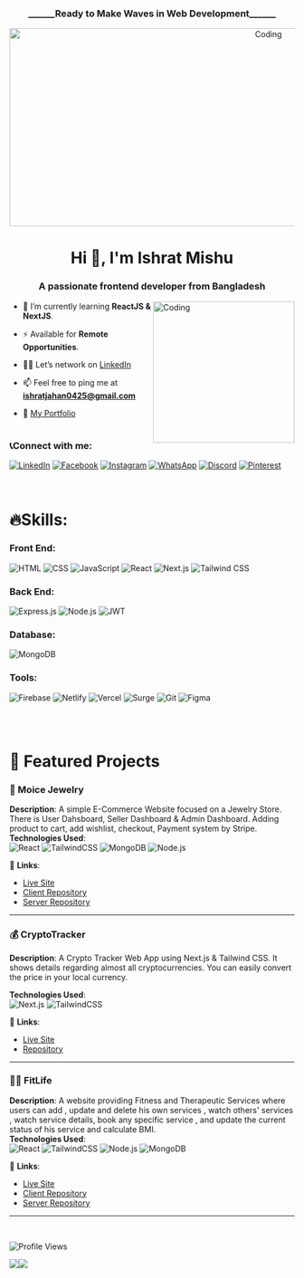<h3 align="center">______Ready to Make Waves in Web Development______</h3>

<div align="center">
  <img src="https://i.pinimg.com/originals/d2/41/d1/d241d1214f4245ab1024c86a0059e84d.gif" alt="Coding" style="width: 900px; height: 350px;">
</div>

<h1 align="center">Hi 👋, I'm Ishrat Mishu</h1>
<h3 align="center">A passionate frontend developer from Bangladesh</h3>

<img align="right" alt="Coding" width="250" src="https://i.pinimg.com/originals/f0/f0/d9/f0f0d932d6e39c7af5aa305cbd8da735.gif">

- 🌱 I’m currently learning **ReactJS & NextJS**.

- ⚡ Available for **Remote Opportunities**.

- 👨‍💻 Let’s network on [LinkedIn](www.linkedin.com/in/ishratmishu)

- 📫 Feel free to ping me at **ishratjahan0425@gmail.com**

- 🚀 [My Portfolio](https://portfolio-of-ishrat-jahan-mishu.surge.sh/)

<h1></h1>

### 📞Connect with me:

[![LinkedIn](https://img.shields.io/badge/-LinkedIn-0A66C2?logo=linkedin&logoColor=white)](https://www.linkedin.com/in/ishratmishu/)
[![Facebook](https://img.shields.io/badge/-Facebook-1877F2?logo=facebook&logoColor=white)](https://www.facebook.com/ishratjahan.mishu.33)
[![Instagram](https://img.shields.io/badge/-Instagram-E4405F?logo=instagram&logoColor=white)](https://www.instagram.com/ishrat._.mishu/)
[![WhatsApp](https://img.shields.io/badge/-WhatsApp-25D366?logo=whatsapp&logoColor=white)](https://wa.me/<+8801640724013>)
[![Discord](https://img.shields.io/badge/-Discord-5865F2?logo=discord&logoColor=white)](https://discord.com/users/ishratmishu)
[![Pinterest](https://img.shields.io/badge/-Pinterest-E60023?logo=pinterest&logoColor=white)](https://www.pinterest.com/zyishrat/)

<br>

# 🔥Skills:

### Front End:
![HTML](https://img.shields.io/badge/-HTML-E34F26?logo=html5&logoColor=white) 
![CSS](https://img.shields.io/badge/-CSS-1572B6?logo=css3&logoColor=white) 
![JavaScript](https://img.shields.io/badge/-JavaScript-F7DF1E?logo=javascript&logoColor=black) 
![React](https://img.shields.io/badge/-React-61DAFB?logo=react&logoColor=black) 
![Next.js](https://img.shields.io/badge/-Next.js-000?logo=next.js&logoColor=white) 
![Tailwind CSS](https://img.shields.io/badge/-TailwindCSS-06B6D4?logo=tailwindcss&logoColor=white)

### Back End:
![Express.js](https://img.shields.io/badge/-Express.js-000?logo=express&logoColor=white)
![Node.js](https://img.shields.io/badge/-Node.js-339933?logo=node.js&logoColor=white)
![JWT](https://img.shields.io/badge/-JWT-000000?logo=jsonwebtokens&logoColor=white)

### Database:
![MongoDB](https://img.shields.io/badge/-MongoDB-47A248?logo=mongodb&logoColor=white)

### Tools:
![Firebase](https://img.shields.io/badge/-Firebase-FFCA28?logo=firebase&logoColor=black)
![Netlify](https://img.shields.io/badge/-Netlify-00C7B7?logo=netlify&logoColor=white)
![Vercel](https://img.shields.io/badge/-Vercel-000000?logo=vercel&logoColor=white)
![Surge](https://img.shields.io/badge/-Surge-1A1A1A?logo=surge&logoColor=white)
![Git](https://img.shields.io/badge/-Git-F05032?logo=git&logoColor=white)
![Figma](https://img.shields.io/badge/-Figma-F24E1E?logo=figma&logoColor=white)

<br>
<br>


# 🌟 Featured Projects


### 💎 Moice Jewelry  
**Description**: A simple E-Commerce Website focused on a Jewelry Store. There is User Dahsboard, Seller Dashboard & Admin Dashboard. Adding product to cart, add wishlist, checkout, Payment system by Stripe.  
**Technologies Used**:  
![React](https://img.shields.io/badge/-React-blue?logo=react) ![TailwindCSS](https://img.shields.io/badge/-TailwindCSS-06B6D4?logo=tailwindcss) ![MongoDB](https://img.shields.io/badge/-MongoDB-47A248?logo=mongodb) ![Node.js](https://img.shields.io/badge/-Node.js-339933?logo=node.js)  

🔗 **Links**:  
- [Live Site](https://moice-jewelry.web.app/)  
- [Client Repository](https://github.com/IshratMishu/Jewelry-Client)  
- [Server Repository](https://github.com/IshratMishu/Jewelry-Server)

--- 

### 💰 CryptoTracker  
**Description**: A Crypto Tracker Web App using Next.js & Tailwind CSS. It shows details regarding almost all cryptocurrencies. You can easily convert the price in your local currency.  

**Technologies Used**:  
![Next.js](https://img.shields.io/badge/-Next.js-black?logo=next.js) ![TailwindCSS](https://img.shields.io/badge/-TailwindCSS-06B6D4?logo=tailwindcss) 

🔗 **Links**:  
- [Live Site](https://crypto-tracker-ten-taupe.vercel.app/)  
- [Repository](https://github.com/IshratMishu/crypto-tracker-web-app)  

--- 

### 🏋️‍♂️ FitLife  
**Description**: A website providing Fitness and Therapeutic Services where users can add , update and delete his own services , watch others' services , watch service details, book any specific service , and update the current status of his service and calculate BMI.  
**Technologies Used**:  
![React](https://img.shields.io/badge/-React-blue?logo=react) ![TailwindCSS](https://img.shields.io/badge/-TailwindCSS-06B6D4?logo=tailwindcss) ![Node.js](https://img.shields.io/badge/-Node.js-339933?logo=node.js) ![MongoDB](https://img.shields.io/badge/-MongoDB-47A248?logo=mongodb)  

🔗 **Links**:  
- [Live Site](https://fitlife-webapp.web.app/)  
- [Client Repository](https://github.com/IshratMishu/FitLife-Client)  
- [Server Repository](https://github.com/IshratMishu/FitLife-Server)  



---
<br>

![Profile Views](https://komarev.com/ghpvc/?username=ishratmishu)

<div style="display: flex">
  <img src="https://github-readme-stats.vercel.app/api/top-langs/?username=ishratmishu&layout=compact&theme=radical" />
  <img src="https://github-readme-stats.vercel.app/api?username=ishratmishu&show_icons=true&hide_title=true&count_private=true&theme=tokyonight" />
</div>



